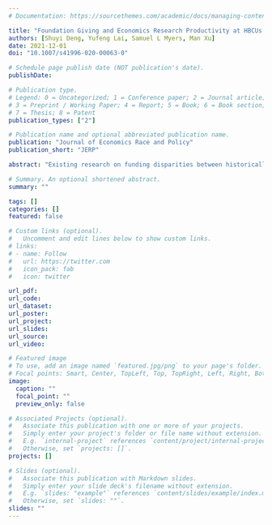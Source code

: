 ```yaml
---
# Documentation: https://sourcethemes.com/academic/docs/managing-content/

title: "Foundation Giving and Economics Research Productivity at HBCUs: Empirical Evidence from the Koch Foundation"
authors: [Shuyi Deng, Yufeng Lai, Samuel L Myers, Man Xu]
date: 2021-12-01
doi: "10.1007/s41996-020-00063-0"

# Schedule page publish date (NOT publication's date).
publishDate:

# Publication type.
# Legend: 0 = Uncategorized; 1 = Conference paper; 2 = Journal article;
# 3 = Preprint / Working Paper; 4 = Report; 5 = Book; 6 = Book section;
# 7 = Thesis; 8 = Patent
publication_types: ["2"]

# Publication name and optional abbreviated publication name.
publication: "Journal of Economics Race and Policy"
publication_short: "JERP"

abstract: "Existing research on funding disparities between historically black colleges and universities (HBCUs) and non-HBCUs primarily focuses on government funding and pays little attention to foundation giving. This paper helps to fill this gap by examining the effects of funding by the Charles Koch Foundation—a major funder of economics research in the USA—on the economics research productivity at HBCUs. Using data from the foundation’s tax forms, the Integrated Postsecondary Education Data System (IPEDS), and Scopus, this paper examines factors that explain the foundation’s grant results and how the foundation’s money affects economics research productivity at HBCUs. The paper estimates the effects of Koch funding on three different measures of HBCU productivity: number of publications, citations, and publications in top economics journals. We report ordinary least squares, two-step generalized linear model, and Poisson results that show little or no impact from (a) recipiency of a Koch grant, (b) the total amount of grant dollars, or (c) the average amount of grant dollars on research productivity. We also obtain event study and difference-in-differences estimates of the effects of Koch grants to HBCUs on publications and publications per faculty member and again find no statistically significant impacts. The evidence obtained—consistent across different model specifications and estimation techniques—does not support the hypothesis that Koch’s funding to HBCUs is primarily geared towards enhancing the research productivity of these colleges and universities. The paper discusses alternative explanations for the Charles Koch Foundation’s targeting strategy and its involvement with particular HBCUs."

# Summary. An optional shortened abstract.
summary: ""

tags: []
categories: []
featured: false

# Custom links (optional).
#   Uncomment and edit lines below to show custom links.
# links:
# - name: Follow
#   url: https://twitter.com
#   icon_pack: fab
#   icon: twitter

url_pdf:
url_code:
url_dataset:
url_poster:
url_project:
url_slides:
url_source:
url_video:

# Featured image
# To use, add an image named `featured.jpg/png` to your page's folder. 
# Focal points: Smart, Center, TopLeft, Top, TopRight, Left, Right, BottomLeft, Bottom, BottomRight.
image:
  caption: ""
  focal_point: ""
  preview_only: false

# Associated Projects (optional).
#   Associate this publication with one or more of your projects.
#   Simply enter your project's folder or file name without extension.
#   E.g. `internal-project` references `content/project/internal-project/index.md`.
#   Otherwise, set `projects: []`.
projects: []

# Slides (optional).
#   Associate this publication with Markdown slides.
#   Simply enter your slide deck's filename without extension.
#   E.g. `slides: "example"` references `content/slides/example/index.md`.
#   Otherwise, set `slides: ""`.
slides: ""
---
```

